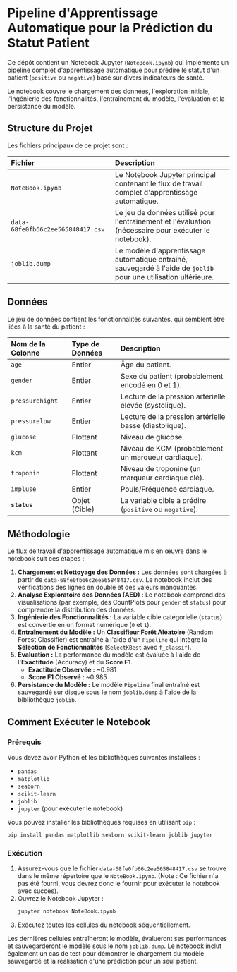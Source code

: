 # Pipeline d'Apprentissage Automatique pour la Prédiction du Statut Patient

Ce dépôt contient un Notebook Jupyter (`NoteBook.ipynb`) qui implémente un pipeline complet d'apprentissage automatique pour prédire le statut d'un patient (`positive` ou `negative`) basé sur divers indicateurs de santé.

Le notebook couvre le chargement des données, l'exploration initiale, l'ingénierie des fonctionnalités, l'entraînement du modèle, l'évaluation et la persistance du modèle.

## Structure du Projet

Les fichiers principaux de ce projet sont :

| Fichier | Description |
| :--- | :--- |
| `NoteBook.ipynb` | Le Notebook Jupyter principal contenant le flux de travail complet d'apprentissage automatique. |
| `data-68fe0fb66c2ee565848417.csv` | Le jeu de données utilisé pour l'entraînement et l'évaluation (nécessaire pour exécuter le notebook). |
| `joblib.dump` | Le modèle d'apprentissage automatique entraîné, sauvegardé à l'aide de `joblib` pour une utilisation ultérieure. |

## Données

Le jeu de données contient les fonctionnalités suivantes, qui semblent être liées à la santé du patient :

| Nom de la Colonne | Type de Données | Description |
| :--- | :--- | :--- |
| `age` | Entier | Âge du patient. |
| `gender` | Entier | Sexe du patient (probablement encodé en 0 et 1). |
| `pressurehight` | Entier | Lecture de la pression artérielle élevée (systolique). |
| `pressurelow` | Entier | Lecture de la pression artérielle basse (diastolique). |
| `glucose` | Flottant | Niveau de glucose. |
| `kcm` | Flottant | Niveau de KCM (probablement un marqueur cardiaque). |
| `troponin` | Flottant | Niveau de troponine (un marqueur cardiaque clé). |
| `impluse` | Entier | Pouls/Fréquence cardiaque. |
| **`status`** | Objet (Cible) | La variable cible à prédire (`positive` ou `negative`). |

## Méthodologie

Le flux de travail d'apprentissage automatique mis en œuvre dans le notebook suit ces étapes :

1.  **Chargement et Nettoyage des Données :** Les données sont chargées à partir de `data-68fe0fb66c2ee565848417.csv`. Le notebook inclut des vérifications des lignes en double et des valeurs manquantes.
2.  **Analyse Exploratoire des Données (AED) :** Le notebook comprend des visualisations (par exemple, des CountPlots pour `gender` et `status`) pour comprendre la distribution des données.
3.  **Ingénierie des Fonctionnalités :** La variable cible catégorielle (`status`) est convertie en un format numérique (`0` et `1`).
4.  **Entraînement du Modèle :** Un **Classifieur Forêt Aléatoire** (Random Forest Classifier) est entraîné à l'aide d'un `Pipeline` qui intègre la **Sélection de Fonctionnalités** (`SelectKBest` avec `f_classif`).
5.  **Évaluation :** La performance du modèle est évaluée à l'aide de l'**Exactitude** (Accuracy) et du **Score F1**.
    *   **Exactitude Observée :** ~0.981
    *   **Score F1 Observé :** ~0.985
6.  **Persistance du Modèle :** Le modèle `Pipeline` final entraîné est sauvegardé sur disque sous le nom `joblib.dump` à l'aide de la bibliothèque `joblib`.

## Comment Exécuter le Notebook

### Prérequis

Vous devez avoir Python et les bibliothèques suivantes installées :

*   `pandas`
*   `matplotlib`
*   `seaborn`
*   `scikit-learn`
*   `joblib`
*   `jupyter` (pour exécuter le notebook)

Vous pouvez installer les bibliothèques requises en utilisant `pip` :

```bash
pip install pandas matplotlib seaborn scikit-learn joblib jupyter
```

### Exécution

1.  Assurez-vous que le fichier `data-68fe0fb66c2ee565848417.csv` se trouve dans le même répertoire que le `NoteBook.ipynb`. (Note : Ce fichier n'a pas été fourni, vous devrez donc le fournir pour exécuter le notebook avec succès).
2.  Ouvrez le Notebook Jupyter :
    ```bash
    jupyter notebook NoteBook.ipynb
    ```
3.  Exécutez toutes les cellules du notebook séquentiellement.

Les dernières cellules entraîneront le modèle, évalueront ses performances et sauvegarderont le modèle sous le nom `joblib.dump`. Le notebook inclut également un cas de test pour démontrer le chargement du modèle sauvegardé et la réalisation d'une prédiction pour un seul patient.

